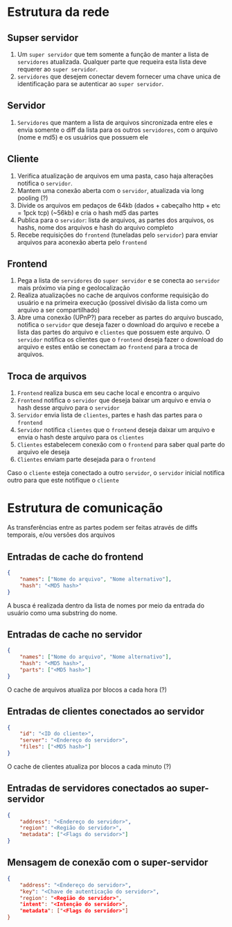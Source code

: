 Estrutura da rede
===

Supser servidor
---

1. Um `super servidor` que tem somente a função de manter a lista de `servidores` atualizada. Qualquer parte que requeira esta lista deve requerer ao `super servidor`.
2. `servidores` que desejem conectar devem fornecer uma chave unica de identificação para se autenticar ao `super servidor`.

Servidor
---

1. `Servidores` que mantem a lista de arquivos sincronizada entre eles e envia somente o diff da lista para os outros `servidores`, com o arquivo (nome e md5) e os usuários que possuem ele

Cliente
---

1. Verifica atualização de arquivos em uma pasta, caso haja alterações notifica o `servidor`.
2. Mantem uma conexão aberta com o `servidor`, atualizada via long pooling (?)
3. Divide os arquivos em pedaços de 64kb (dados + cabeçalho http + etc = 1pck tcp) (~56kb) e cria o hash md5 das partes
4. Publica para o `servidor`: lista de arquivos, as partes dos arquivos, os hashs, nome dos arquivos e hash do arquivo completo
5. Recebe requisições do `frontend` (tuneladas pelo `servidor`) para enviar arquivos para aconexão aberta pelo `frontend`

Frontend
---

1. Pega a lista de `servidores` do `super servidor` e se conecta ao `servidor` mais próximo via ping e geolocalização
2. Realiza atualizações no cache de arquivos conforme requisição do usuário e na primeira execução (possivel divisão da lista como um arquivo a ser compartilhado)
3. Abre uma conexão (UPnP?) para receber as partes do arquivo buscado, notifica o `servidor` que deseja fazer o download do arquivo e recebe a lista das partes do arquivo e `clientes` que possuem este arquivo. O `servidor` notifica os clientes que o `frontend` deseja fazer o download do arquivo e estes então se conectam ao `frontend` para a troca de arquivos.

Troca de arquivos
---

1. `Frontend` realiza busca em seu cache local e encontra o arquivo
2. `Frontend` notifica o `servidor` que deseja baixar um arquivo e envia o hash desse arquivo para o `servidor`
3. `Servidor` envia lista de `clientes`, partes e hash das partes para o `frontend`
4. `Servidor` notifica `clientes` que o `frontend` deseja daixar um arquivo e envia o hash deste arquivo para os `clientes`
5. `Clientes` estabelecem conexão com o `frontend` para saber qual parte do arquivo ele deseja
6. `Clientes` enviam parte desejada para o `frontend`

Caso o `cliente` esteja conectado a outro `servidor`, o `servidor` inicial notifica outro para que este notifique o `cliente`

Estrutura de comunicação
===

As transferências entre as partes podem ser feitas através de diffs temporais, e/ou versões dos arquivos

Entradas de cache do frontend
---

```json
{
	"names": ["Nome do arquivo", "Nome alternativo"],
	"hash": "<MD5 hash>"
}
```

A busca é realizada dentro da lista de nomes por meio da entrada do usuário como uma substring do nome.


Entradas de cache no servidor
---

```json
{
	"names": ["Nome do arquivo", "Nome alternativo"],
	"hash": "<MD5 hash>",
	"parts": ["<MD5 hash>"]
}
```
O cache de arquivos atualiza por blocos a cada hora (?)

Entradas de clientes conectados ao servidor
---

```json
{
	"id": "<ID do cliente>",
	"server": "<Endereço do servidor>",
	"files": ["<MD5 hash>"]
}
```
O cache de clientes atualiza por blocos a cada minuto (?)

Entradas de servidores conectados ao super-servidor
---
```json
{
	"address": "<Endereço do servidor>",
	"region": "<Região do servidor>",
	"metadata": ["<Flags do servidor>"]
}
```

Mensagem de conexão com o super-servidor
---
```json
{
	"address": "<Endereço do servidor>",
	"key": "<Chave de autenticação do servidor>",
	"region': "<Região do servidor>",
	"intent": "<Intenção do servidor>",
	"metadata": ["<Flags do servidor>"]
}
```